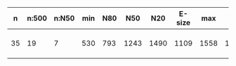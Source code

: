 n    |n:500  |n:N50  |min  |N80  |N50   |N20   |E-size  |max   |sum    |name
---  |---    |---    |---  |---  |---   |---   |---     |---   |---    |---
35   |19     |7      |530  |793  |1243  |1490  |1109    |1558  |18950  |output-66-unitigs.fa
